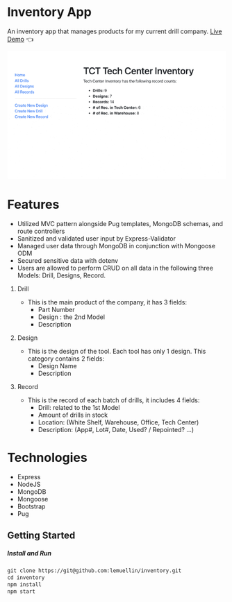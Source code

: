 # Inventory App
An inventory app that manages products for my current drill company.
[Live Demo](http://tct-tc-inventory.up.railway.app) :point_left:

<img src="/public/images/demo.gif">

# Features
- Utilized MVC pattern alongside Pug templates, MongoDB schemas, and route controllers
- Sanitized and validated user input by Express-Validator 
- Managed user data through MongoDB in conjunction with Mongoose ODM
- Secured sensitive data with dotenv
- Users are allowed to perform CRUD on all data in the following three Models: Drill, Designs, Record.

1. Drill
    - This is the main product of the company, it has 3 fields:
        - Part Number
        - Design : the 2nd Model
        - Description

2. Design
    - This is the design of the tool. Each tool has only 1 design. This category contains 2 fields:
        - Design Name
        - Description

3. Record
    - This is the record of each batch of drills, it includes 4 fields:
        - Drill: related to the 1st Model
        - Amount of drills in stock
        - Location: (White Shelf, Warehouse, Office, Tech Center)
        - Description: (App#, Lot#, Date, Used? / Repointed? ...)

# Technologies
- Express
- NodeJS
- MongoDB
- Mongoose
- Bootstrap
- Pug

## Getting Started
##### Install and Run
```
git clone https://git@github.com:lemuellin/inventory.git
cd inventory
npm install
npm start
```